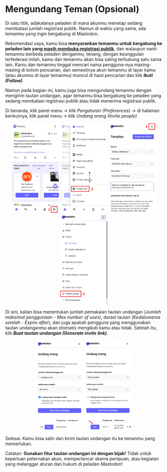 # Mengundang Teman (Opsional)

Di satu titik, adakalanya peladen di mana akunmu menetap sedang membatasi jumlah registrasi publik. Namun di waktu yang sama, ada temanmu yang ingin bergabung di Mastodon.

Rekomendasi saya, kamu bisa **menyarankan temanmu untuk bergabung ke peladen lain yang [masih membuka registrasi publik](https://joinmastodon.org/servers)**, dan walaupun nanti temanmu berbeda peladen denganmu, tenang, dengan keunggulan terfederasi inilah, kamu dan temanmu akan bisa saling terhubung satu sama lain. Kamu dan temanmu tinggal mencari nama pengguna-nya masing-masing di kolom pencarian, dan semestinya akun temanmu di layar kamu (atau akunmu di layar temanmu) muncul di hasil pencarian dan klik ***Ikuti (Follow)***.

Namun pada bagian ini, kamu juga bisa mengundang temanmu dengan mengirim tautan undangan, agar temanmu bisa bergabung ke peladen yang sedang membatasi registrasi publik atau tidak menerima registrasi publik.

Di beranda, klik panel menu -> klik *Pengaturan (Preferences)* -> di halaman berikutnya, klik panel menu -> klik *Undang orang (Invite people)*

<div align="center">
  <div>
    <img src="../assets/24pic-01.jpg" width="30%" />
    <img src="../assets/24pic-02.jpg" width="30%" />
    <img src="../assets/24pic-03.jpg" width="30%" />
    <img src="../assets/24pic-04.jpg" width="30%" />
  </div>
</div>

Di sini, kalian bisa menentukan jumlah pemakaian tautan undangan (*Jumlah maksimal penggunaan  - Max number of uses*), durasi tautan (*Kedaluwarsa setelah  - Expire after*), dan juga apakah pengguna yang menggunakan tautan undanganmu akan otomatis mengikuti kamu atau tidak. Setelah itu, klik ***Buat tautan undangan (Generate invite link)***.

<div align="center">
  <div>
    <img src="../assets/24pic-05.jpg" width="30%" />
    <img src="../assets/24pic-06.jpg" width="30%" />
  </div>
</div>

Selesai. Kamu bisa salin dan kirim tautan undangan itu ke temanmu yang memerlukan.

Catatan: **Gunakan fitur tautan undangan ini dengan bijak!** Tidak untuk keperluan peternakan akun, memperlancar skema penipuan, atau kegiatan yang melanggar aturan dan hukum di peladen Mastodon!
